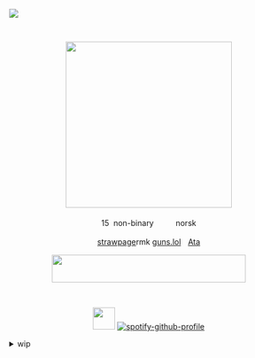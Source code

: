 ![](https://komarev.com/ghpvc/?username=Hyun-ju120&color=dc143c&label=Guards+killed)

<div align="center">
<img src="https://files.catbox.moe/o4bds7.png" width="15" height="15"/> 


‎<img src="https://media1.tenor.com/m/hceHsDRJemkAAAAC/cho-hyun-ju-hyun-ju.gif" width="300" height="300"/>

15 ‎ ‎non-binary ‎ ‎ <img src="https://gifs.crd.co/assets/images/gallery25/aabba3e9.gif?v=ef433a6f" width="15" height="12"/>ㅤnorsk

[strawpage](https://beast-boy.straw.page/)rmk [guns.lol](https://guns.lol/sloanrocks)ㅤ[Ata](https://midnightmischief.atabook.org)
</div>
<div align="center">
<img src="https://i.imgur.com/NGPqwMq.gif" width="350" height="50"/>

‎ 

 <img src="https://files.catbox.moe/9fa30p.gif" width="40" height="40"/> [![spotify-github-profile](https://spotify-github-profile.kittinanx.com/api/view?uid=31buv3yz5qvwdc5gfuwwzgen27qa&cover_image=true&theme=natemoo-re&show_offline=true&background_color=0d1117&interchange=false&bar_color=46423e&bar_color_cover=false)](https://github.com/kittinan/spotify-github-profile)
</div>
<details>

<summary>wip</summary>
 <img src="https://64.media.tumblr.com/252eb868e25542cfadb621abffe947db/fb202a3b7f125906-cd/s500x750/d9de7d50bf62fe4e05ea74e00060ac935ee53b27.gifv" width="150" height="150"/>  <img src="https://64.media.tumblr.com/98231a6bbdde2a843bec1cb160397d3d/42c97a9666a2a496-18/s250x400/fa12724cd1712edf0f4a5bdb1f36a722c241e314.gifv" width="150" height="150"/>  <img src="https://64.media.tumblr.com/e0a94086f6402ab35778f0ce6b726e9e/384277b095ef5641-47/s250x400/4a1006dfb5bb861a4b50882b76846c110980906e.gifv" width="150" height="150"/>


<summary>Stamps</summary>
<img src="https://64.media.tumblr.com/613e063b16bca02298b710d04deec7f3/8175a53879a613d6-ee/s100x200/55fcb1cc04ed0183a04e04ae1e071858365f862a.pnj" width="150" height="150"/> <img src="https://64.media.tumblr.com/fc277b72ef80be82227b683169e1c7d3/0889dc19112f2958-a5/s100x200/7449fbb95b15678f1114b6a4b09b7a61e2cdc026.pnj"<img src="width="150" <img src="https://64.media.tumblr.com/b7a34a31acee4d27bc8178448667a1c6/80b74aa3ddc27322-ce/s250x400/e7df05dca36c972f2fca6ed6327bccbaff04e473.gifv" width="150" height="150"/>
<img src="https://chocolaterevel.neocities.org/Files/Images/Made%20by%20Me/Stamps/3/mazerunner.png" width="150" height="150"/>
